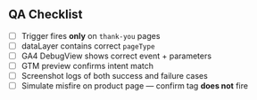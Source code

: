 ## QA Checklist

- [ ] Trigger fires **only** on `thank-you` pages
- [ ] dataLayer contains correct `pageType`
- [ ] GA4 DebugView shows correct event + parameters
- [ ] GTM preview confirms intent match
- [ ] Screenshot logs of both success and failure cases
- [ ] Simulate misfire on product page — confirm tag **does not** fire
